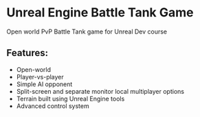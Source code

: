# Unreal Engine Battle Tank Game
Open world PvP Battle Tank game for Unreal Dev course

## Features:
* Open-world
* Player-vs-player
* Simple AI opponent
* Split-screen and separate monitor local multiplayer options
* Terrain built using Unreal Engine tools
* Advanced control system
